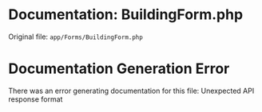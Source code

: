 # Documentation: BuildingForm.php

Original file: `app/Forms/BuildingForm.php`

# Documentation Generation Error

There was an error generating documentation for this file: Unexpected API response format